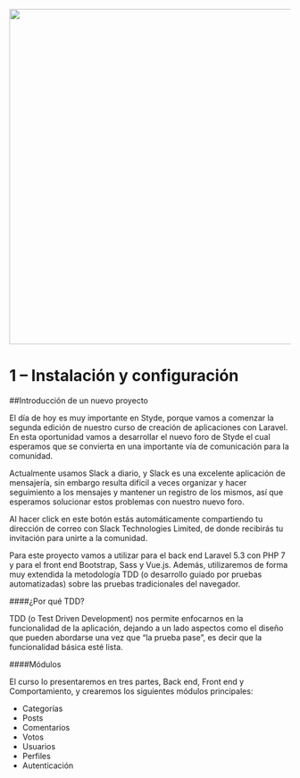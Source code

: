<p align="center"><img src="https://styde.net/wp-content/uploads/2017/04/crear-app-web-1-768x192.png" width="600px"></p>

# 1 – Instalación y configuración

##Introducción de un nuevo proyecto

El día de hoy es muy importante en Styde, porque vamos a comenzar la segunda edición de nuestro curso de creación de aplicaciones con Laravel. En esta oportunidad vamos a desarrollar el nuevo foro de Styde el cual esperamos que se convierta en una importante vía de comunicación para la comunidad.

Actualmente usamos Slack a diario, y Slack es una excelente aplicación de mensajería, sin embargo resulta difícil a veces organizar y hacer seguimiento a los mensajes y mantener un registro de los mismos, así que esperamos solucionar estos problemas con nuestro nuevo foro.

Al hacer click en este botón estás automáticamente compartiendo tu dirección de correo con Slack Technologies Limited, de donde recibirás tu invitación para unirte a la comunidad.

Para este proyecto vamos a utilizar para el back end Laravel 5.3 con PHP 7 y para el front end Bootstrap, Sass y Vue.js. Además, utilizaremos de forma muy extendida la metodología TDD (o desarrollo guiado por pruebas automatizadas) sobre las pruebas tradicionales del navegador.

####¿Por qué TDD?

TDD (o Test Driven Development) nos permite enfocarnos en la funcionalidad de la aplicación, dejando a un lado aspectos como el diseño que pueden abordarse una vez que “la prueba pase”, es decir que la funcionalidad básica esté lista.

####Módulos

El curso lo presentaremos en tres partes, Back end, Front end y Comportamiento, y crearemos los siguientes módulos principales:

* Categorías
* Posts
* Comentarios
* Votos
* Usuarios
* Perfiles
* Autenticación

```php
 
```

